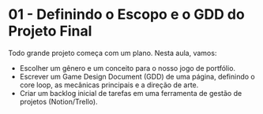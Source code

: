 # 01 - Definindo o Escopo e o GDD do Projeto Final

Todo grande projeto começa com um plano. Nesta aula, vamos:
- Escolher um gênero e um conceito para o nosso jogo de portfólio.
- Escrever um Game Design Document (GDD) de uma página, definindo o core loop, as mecânicas principais e a direção de arte.
- Criar um backlog inicial de tarefas em uma ferramenta de gestão de projetos (Notion/Trello).

